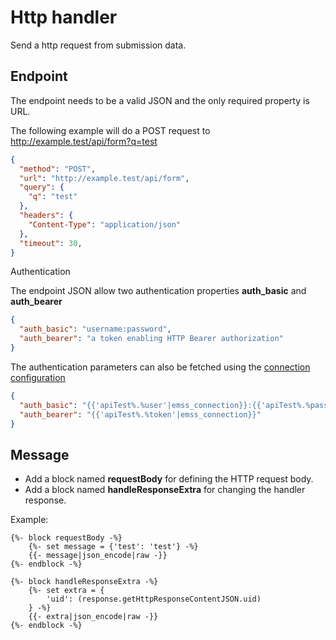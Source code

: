 # Http handler

Send a http request from submission data.

## Endpoint

The endpoint needs to be a valid JSON and the only required property is URL.

The following example will do a POST request to http://example.test/api/form?q=test
```json 
{
  "method": "POST",
  "url": "http://example.test/api/form",
  "query": {
    "q": "test"
  },
  "headers": {
    "Content-Type": "application/json"
  },
  "timeout": 30,
}
```

Authentication

The endpoint JSON allow two authentication properties **auth_basic** and **auth_bearer**

```json 
{
  "auth_basic": "username:password",
  "auth_bearer": "a token enabling HTTP Bearer authorization"
}
```

The authentication parameters can also be fetched using the [connection configuration](/src/Resources/doc/index.md#connection)

```json 
{
  "auth_basic": "{{'apiTest%.%user'|emss_connection}}:{{'apiTest%.%password'|emss_connection}}",
  "auth_bearer": "{{'apiTest%.%token'|emss_connection}}"
}
```

## Message

- Add a block named **requestBody** for defining the HTTP request body. 
- Add a block named **handleResponseExtra** for changing the handler response.

Example:
```twig 
{%- block requestBody -%}
    {%- set message = {'test': 'test'} -%}
    {{- message|json_encode|raw -}}
{%- endblock -%}

{%- block handleResponseExtra -%}
    {%- set extra = {
        'uid': (response.getHttpResponseContentJSON.uid)
    } -%}
    {{- extra|json_encode|raw -}}
{%- endblock -%}
```
